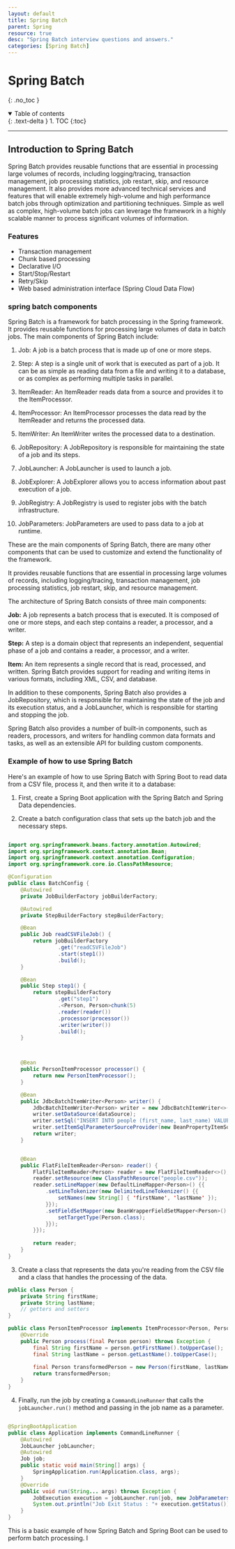 ```yaml
---
layout: default
title: Spring Batch
parent: Spring
resource: true
desc: "Spring Batch interview questions and answers."
categories: [Spring Batch]
---
```


# Spring Batch
{: .no_toc }

<details open markdown="block">
  <summary>
    Table of contents
  </summary>
  {: .text-delta }
1. TOC
{:toc}
</details>

---

##  Introduction to Spring Batch

Spring Batch provides reusable functions that are essential in processing large volumes of records, including logging/tracing, transaction management, job processing statistics, job restart, skip, and resource management. It also provides more advanced technical services and features that will enable extremely high-volume and high performance batch jobs through optimization and partitioning techniques. Simple as well as complex, high-volume batch jobs can leverage the framework in a highly scalable manner to process significant volumes of information.

###  Features
- Transaction management
- Chunk based processing
- Declarative I/O
- Start/Stop/Restart
- Retry/Skip
- Web based administration interface (Spring Cloud Data Flow)


###  spring batch components

Spring Batch is a framework for batch processing in the Spring framework. It provides reusable functions for processing large volumes of data in batch jobs. The main components of Spring Batch include:

1. Job: A job is a batch process that is made up of one or more steps.

2. Step: A step is a single unit of work that is executed as part of a job. It can be as simple as reading data from a file and writing it to a database, or as complex as performing multiple tasks in parallel.

3. ItemReader: An ItemReader reads data from a source and provides it to the ItemProcessor.

4. ItemProcessor: An ItemProcessor processes the data read by the ItemReader and returns the processed data.

5. ItemWriter: An ItemWriter writes the processed data to a destination.

6. JobRepository: A JobRepository is responsible for maintaining the state of a job and its steps.

7. JobLauncher: A JobLauncher is used to launch a job.

8. JobExplorer: A JobExplorer allows you to access information about past execution of a job.

9. JobRegistry: A JobRegistry is used to register jobs with the batch infrastructure.

10. JobParameters: JobParameters are used to pass data to a job at runtime.

These are the main components of Spring Batch, there are many other components that can be used to customize and extend the functionality of the framework.

It provides reusable functions that are essential in processing large volumes of records, including logging/tracing, transaction management, job processing statistics, job restart, skip, and resource management.

The architecture of Spring Batch consists of three main components:

**Job:** A job represents a batch process that is executed. It is composed of one or more steps, and each step contains a reader, a processor, and a writer.

**Step:** A step is a domain object that represents an independent, sequential phase of a job and contains a reader, a processor, and a writer.

**Item:** An item represents a single record that is read, processed, and written. Spring Batch provides support for reading and writing items in various formats, including XML, CSV, and database.

In addition to these components, Spring Batch also provides a JobRepository, which is responsible for maintaining the state of the job and its execution status, and a JobLauncher, which is responsible for starting and stopping the job.

Spring Batch also provides a number of built-in components, such as readers, processors, and writers for handling common data formats and tasks, as well as an extensible API for building custom components.


###  Example of how to use Spring Batch

Here's an example of how to use Spring Batch with Spring Boot to read data from a CSV file, process it, and then write it to a database:

1.  First, create a Spring Boot application with the Spring Batch and Spring Data dependencies.

2. Create a batch configuration class that sets up the batch job and the necessary steps.  



```java

import org.springframework.beans.factory.annotation.Autowired;
import org.springframework.context.annotation.Bean;
import org.springframework.context.annotation.Configuration;
import org.springframework.core.io.ClassPathResource;

@Configuration
public class BatchConfig {
    @Autowired
    private JobBuilderFactory jobBuilderFactory;

    @Autowired
    private StepBuilderFactory stepBuilderFactory;

    @Bean
    public Job readCSVFileJob() {
        return jobBuilderFactory
                .get("readCSVFileJob")
                .start(step1())
                .build();
    }

    @Bean
    public Step step1() {
        return stepBuilderFactory
                .get("step1")
                .<Person, Person>chunk(5)
                .reader(reader())
                .processor(processor())
                .writer(writer())
                .build();
    }



    @Bean
    public PersonItemProcessor processor() {
        return new PersonItemProcessor();
    }

    @Bean
    public JdbcBatchItemWriter<Person> writer() {
        JdbcBatchItemWriter<Person> writer = new JdbcBatchItemWriter<>();
        writer.setDataSource(dataSource);
        writer.setSql("INSERT INTO people (first_name, last_name) VALUES (:firstName, :lastName)");
        writer.setItemSqlParameterSourceProvider(new BeanPropertyItemSqlParameterSourceProvider<>());
        return writer;
    }


    @Bean
    public FlatFileItemReader<Person> reader() {
        FlatFileItemReader<Person> reader = new FlatFileItemReader<>();
        reader.setResource(new ClassPathResource("people.csv"));
        reader.setLineMapper(new DefaultLineMapper<Person>() {{
            .setLineTokenizer(new DelimitedLineTokenizer() {{
                setNames(new String[] { 'firstName', 'lastName' });
            }});
            .setFieldSetMapper(new BeanWrapperFieldSetMapper<Person>() {{
                setTargetType(Person.class);
            }});
        }});
        
        return reader;
    }
}   
```

3. Create a class that represents the data you're reading from the CSV file and a class that handles the processing of the data.

```java
public class Person {
    private String firstName;
    private String lastName;
    // getters and setters
}

public class PersonItemProcessor implements ItemProcessor<Person, Person> {
    @Override
    public Person process(final Person person) throws Exception {
        final String firstName = person.getFirstName().toUpperCase();
        final String lastName = person.getLastName().toUpperCase();
 
        final Person transformedPerson = new Person(firstName, lastName);
        return transformedPerson;
    }
}


```

4. Finally, run the job by creating a `CommandLineRunner` that calls the `jobLauncher.run()` method and passing in the job name as a parameter.


```java

@SpringBootApplication
public class Application implements CommandLineRunner {
    @Autowired
    JobLauncher jobLauncher;
    @Autowired
    Job job;
    public static void main(String[] args) {
        SpringApplication.run(Application.class, args);
    }
    @Override
    public void run(String... args) throws Exception {
        JobExecution execution = jobLauncher.run(job, new JobParameters());
        System.out.println("Job Exit Status : "+ execution.getStatus());
    }
}


```

This is a basic example of how Spring Batch and Spring Boot can be used to perform batch processing. I








